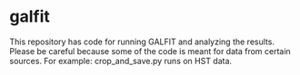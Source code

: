 # galfit
This repository has code for running GALFIT and analyzing the results. Please be careful because some of the code is meant for data from certain sources.
For example: crop_and_save.py runs on HST data.
